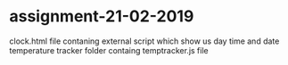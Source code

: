 # assignment-21-02-2019
 clock.html file contaning external script which show us day time and date
 temperature tracker folder containg temptracker.js file
